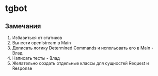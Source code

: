 # tgbot
## Замечания
1. Избавиться от статиков
2. Вынести openIstream в Main
3. Дописать логику Determined Commands и испольовать его в Main - Влад
4. Написать тесты - Влад
5. Желательно создать отдельные классы для сущностей Request и Response
